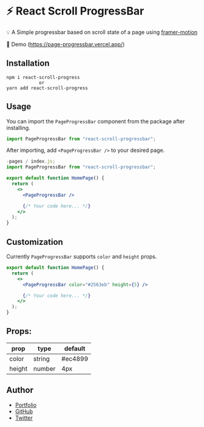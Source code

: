 # ⚡ React Scroll ProgressBar

💡 A Simple progressbar based on scroll state of a page using [framer-motion](https://www.framer.com/motion/)

👀 Demo (https://page-progressbar.vercel.app/)

## Installation

```
npm i react-scroll-progress
            or
yarn add react-scroll-progress
```

## Usage

You can import the `PageProgressBar` component from the package after installing.

```jsx
import PageProgressBar from "react-scroll-progressbar";
```

After importing, add `<PageProgressBar />` to your desired page.

```jsx
-pages / index.js;
import PageProgressBar from "react-scroll-progressbar";

export default function HomePage() {
  return (
    <>
      <PageProgressBar />

      {/* Your code here... */}
    </>
  );
}
```

## Customization

Currently `PageProgressBar` supports `color` and `height` props.

```jsx
export default function HomePage() {
  return (
    <>
      <PageProgressBar color="#2563eb" height={5} />

      {/* Your code here... */}
    </>
  );
}
```

## Props:

| prop   | type   | default |
| ------ | ------ | ------- |
| color  | string | #ec4899 |
| height | number | 4px     |

## Author

- [Portfolio](https://anurag.tech)
- [GitHub](https://github.com/kr-anurag)
- [Twitter](https://twitter.com/imanuraglol)
